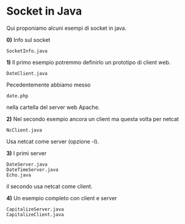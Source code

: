 # Socket in Java

Qui proponiamo alcuni esempi di socket in java. 

**0)** Info sul socket
```
SocketInfo.java
```

**1)** Il primo esempio potremmo definirlo un prototipo di client web.
```
DateClient.java
```
Pecedentemente abbiamo messo 
```
date.php
```
nella cartella del server web Apache.

**2)** Nel secondo esempio ancora un client ma questa volta per netcat
```
NcClient.java
```
Usa netcat come server (opzione -l).

**3)** I primi server
```
DateServer.java
DateTimeServer.java
Echo.java
```
il secondo usa netcat come client.

**4)** Un esempio completo con client e server
```
CapitalizeServer.java
CapitalizeClient.java
```



